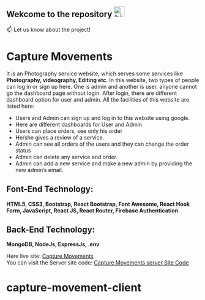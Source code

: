 
## Wekcome to the repository <img src="https://user-images.githubusercontent.com/1303154/88677602-1635ba80-d120-11ea-84d8-d263ba5fc3c0.gif" width="28px" alt="hi">


:mailbox: Let us know about the project!

# Capture Movements

It is an Photography service website, which serves some services like **Photography, videography, Editing etc**. In this website, two types of people can log in or sign up here. One is admin and another is user. anyone cannot go the dashboard page without login. After login, there are different dashboard option for user and admin. All the facilities of this website are listed here:

- Users and Admin can sign up and log in to this website using google. 
- Here are different dashboards for User and Admin
- Users can place orders, see only his order
- He/she gives a review of a service. 
- Admin can see all orders of the users and they can change the order status
- Admin can delete any service and order.
- Admin can add a new service and make a new admin by providing the new admin’s email.

## Font-End Technology: 
**HTML5, CSS3, Bootstrap, React Bootstrap, Font Awesome, React Hook Form, JavaScript, React JS, React Router, Firebase Authentication**

## Back-End Technology:
**MongoDB, NodeJs, ExpressJs, .env**

Here live site: [Capture Movements](https://capture-moments-3a53d.web.app) <br/>
You can visit the Server site code: [Capture Movements server Site Code](https://github.com/ShahriarShubho/capture-movements-server)

# capture-movement-client
